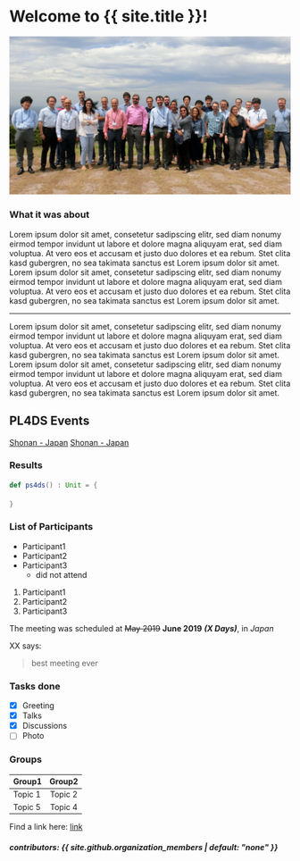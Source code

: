 # Welcome to {{ site.title }}!

![group_photo](/assets/images/group_photo.jpg)

### What it was about
Lorem ipsum dolor sit amet, consetetur sadipscing elitr, sed diam nonumy eirmod tempor invidunt ut labore et dolore magna aliquyam erat, sed diam voluptua. At vero eos et accusam et justo duo dolores et ea rebum. Stet clita kasd gubergren, no sea takimata sanctus est Lorem ipsum dolor sit amet. Lorem ipsum dolor sit amet, consetetur sadipscing elitr, sed diam nonumy eirmod tempor invidunt ut labore et dolore magna aliquyam erat, sed diam voluptua. At vero eos et accusam et justo duo dolores et ea rebum. Stet clita kasd gubergren, no sea takimata sanctus est Lorem ipsum dolor sit amet.

___

Lorem ipsum dolor sit amet, consetetur sadipscing elitr, sed diam nonumy eirmod tempor invidunt ut labore et dolore magna aliquyam erat, sed diam voluptua. At vero eos et accusam et justo duo dolores et ea rebum. Stet clita kasd gubergren, no sea takimata sanctus est Lorem ipsum dolor sit amet. Lorem ipsum dolor sit amet, consetetur sadipscing elitr, sed diam nonumy eirmod tempor invidunt ut labore et dolore magna aliquyam erat, sed diam voluptua. At vero eos et accusam et justo duo dolores et ea rebum. Stet clita kasd gubergren, no sea takimata sanctus est Lorem ipsum dolor sit amet.

## PL4DS Events

[Shonan - Japan](https://drive.google.com/drive/folders/1iwa_n9b31ObNDKv1kdaQ9Gp44dNZHcE1)
[Shonan - Japan](/pages/shonan.md)


### Results

```scala
def ps4ds() : Unit = {
  
}
```

### List of Participants
- Participant1
- Participant2
- Participant3
  - did not attend
  

1. Participant1
2. Participant2
3. Participant3

The meeting was scheduled at ~~May 2019~~ **June 2019** **_(X Days)_**, in _Japan_

XX says:
> best meeting ever

### Tasks done

- [x] Greeting
- [x] Talks
- [x] Discussions
- [ ] Photo

### Groups

| Group1        | Group2        |
| ------------- |:-------------:|
| Topic 1       | Topic 2       |
| Topic 5       | Topic 4       |


Find a link here: [link](https://drive.google.com/drive/folders/1iwa_n9b31ObNDKv1kdaQ9Gp44dNZHcE1)
 
<div>
  <!-- we can use raw html inside -->
  <h5> contributors: {{ site.github.organization_members | default: "none" }} </h5>
</div>
